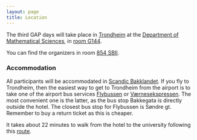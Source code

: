 ```yaml
---
layout: page
title: Location
---
```


The third GAP days will take place in
[Trondheim](http://www.trondheim.no/engelsk/) at the
[Department of Mathematical Sciences](http://www.ntnu.edu/imf), in
[room G144](http://s.mazemap.com/1RvAr1E).

You can find the organizers in room [854 SBII](http://s.mazemap.com/1HfrWqg).

<h3>Accommodation</h3>

All participants will be accommodated in
[Scandic Bakklandet](http://www.scandichotels.com/Hotels/Norway/Trondheim/Bakklandet/).
If you fly to Trondheim, then the easiest way to get to Trondheim from
the airport is to take one of the airport bus services
[Flybussen](http://www.flybussen.no/en/Trondheim/) or
[Værnesekspressen](http://vaernesekspressen.no/index.php/vaernes_eng/vaernes/nyheter).
The most convenient one is the latter, as the bus stop Bakkegata is
directly outside the hotel.  The closest bus stop for Flybussen is
Søndre gt.  Remember to buy a return ticket as this
is cheaper.

It takes
about 22 minutes to walk from the hotel to the university following
this
[route](https://www.google.no/maps/dir/Rica+Bakklandet+Hotel,+Nedre+Bakklandet,+Trondheim/O.+S.+Bragstads+Plass,+7034+Trondheim/@63.4254069,10.3941919,15z/data=!3m1!4b1!4m14!4m13!1m5!1m1!1s0x466d319929da2d9d:0xb3ed87ec72458acf!2m2!1d10.406931!2d63.432029!1m5!1m1!1s0x466d3195ac4846ab:0x5e9e02c69e447a36!2m2!1d10.4012339!2d63.4187854!3e2?hl=no).
